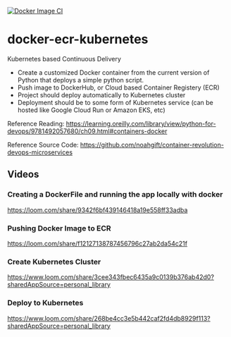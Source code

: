 [![Docker Image CI](https://github.com/missvicki/docker-ecr-kubernetes/actions/workflows/ci_cd.yml/badge.svg)](https://github.com/missvicki/docker-ecr-kubernetes/actions/workflows/ci_cd.yml)

# docker-ecr-kubernetes
Kubernetes based Continuous Delivery
- Create a customized Docker container from the current version of Python that deploys a simple python script.
- Push image to DockerHub, or Cloud based Container Registery (ECR)
- Project should deploy automatically to Kubernetes cluster
- Deployment should be to some form of Kubernetes service (can be hosted like Google Cloud Run or Amazon EKS, etc)

Reference Reading: https://learning.oreilly.com/library/view/python-for-devops/9781492057680/ch09.html#containers-docker

Reference Source Code: https://github.com/noahgift/container-revolution-devops-microservices


## Videos


### Creating a DockerFile and running the app locally with docker
https://loom.com/share/9342f6bf439146418a19e558ff33adba


### Pushing Docker Image to ECR 
https://loom.com/share/f12127138787456796c27ab2da54c21f


### Create Kubernetes Cluster
https://www.loom.com/share/3cee343fbec6435a9c0139b376ab42d0?sharedAppSource=personal_library


### Deploy to Kubernetes
https://www.loom.com/share/268be4cc3e5b442caf2fd4db8929f113?sharedAppSource=personal_library
